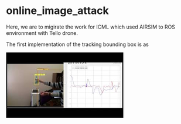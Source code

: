 # online_image_attack


Here, we are to migirate the work for ICML which used AIRSIM to ROS environment with Tello drone.

The first implementation of the tracking bounding box is as

[![DEMO01](thumbnail.jpg)](https://youtu.be/hhnqgsRQmpE)
